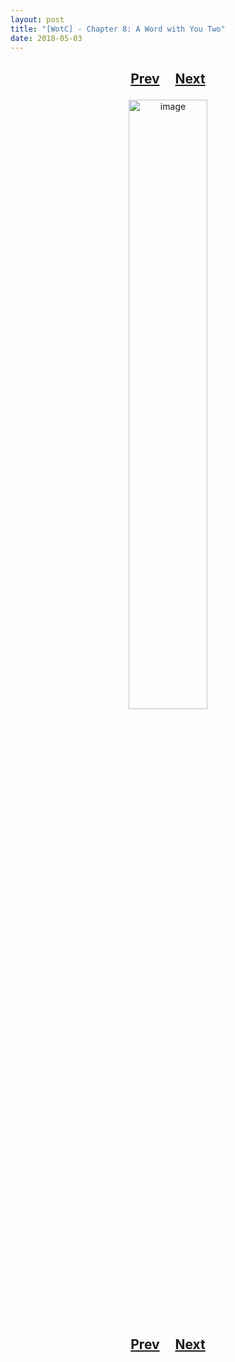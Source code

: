 ```yaml
---
layout: post
title: "[WotC] - Chapter 8: A Word with You Two"
date: 2018-05-03
---
```


<h2>
  <p style="text-align:center;">
    <a href="/wingsofthechorus/archive/2018/04/26/chapter7">Prev</a>
    &nbsp;&nbsp;&nbsp;
    <a href="/wingsofthechorus/archive/2018/05/10/chapter9">Next</a>
  </p>
</h2>

<p style="text-align:center;">
  <img src="/wingsofthechorus/images/comics/c8.png" width="50%" alt="image"/>
</p>

<h2>
  <p style="text-align:center;">
    <a href="/wingsofthechorus/archive/2018/04/26/chapter7">Prev</a>
    &nbsp;&nbsp;&nbsp;
    <a href="/wingsofthechorus/archive/2018/05/10/chapter9">Next</a>
  </p>
</h2>
